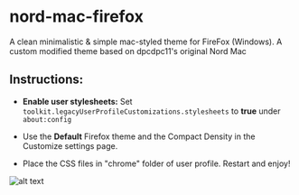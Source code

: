 # nord-mac-firefox

A clean minimalistic & simple mac-styled theme for FireFox (Windows). A custom modified theme based on dpcdpc11's original Nord Mac 

## Instructions:

* **Enable user stylesheets:**
  Set ``toolkit.legacyUserProfileCustomizations.stylesheets`` to **true** under ``about:config``
  
* Use the **Default** Firefox theme and the Compact Density in the Customize settings page.

* Place the CSS files in "chrome" folder of user profile. Restart and enjoy!

![alt text](https://github.com/VPraharsha3/nord-mac-firefox/blob/master/mac_ff.JPG)
